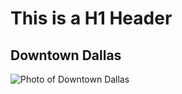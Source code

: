 # This is a H1 Header
## Downtown Dallas
![Photo of Downtown Dallas](https://github.com/ashio002/skills-communicate-using-markdown/assets/173070262/5a371562-b8a4-4ccd-a73d-29bf3dc2dcdb)
